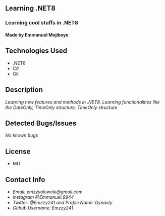## Learning .NET8
### Learning cool stuffs in .NET8
#### Made by Emmanuel Mojiboye

## Technologies Used
* .NET8
* C#
* Git

## Description
_Learning new features and methods in .NET8. Learning functionalities like the DateOnly, TimeOnly structure, TimeOnly structure_

## Detected Bugs/Issues
_No known bugs_

## License
* MIT

## Contact Info

- _Email: emzzyoluwole@gmail.com_
- _Instagram @Emmanuel.9944_
- _Twitter: @Emzzy241 and Profile Name: Dynasty_
- _Github Username: Emzzy241_